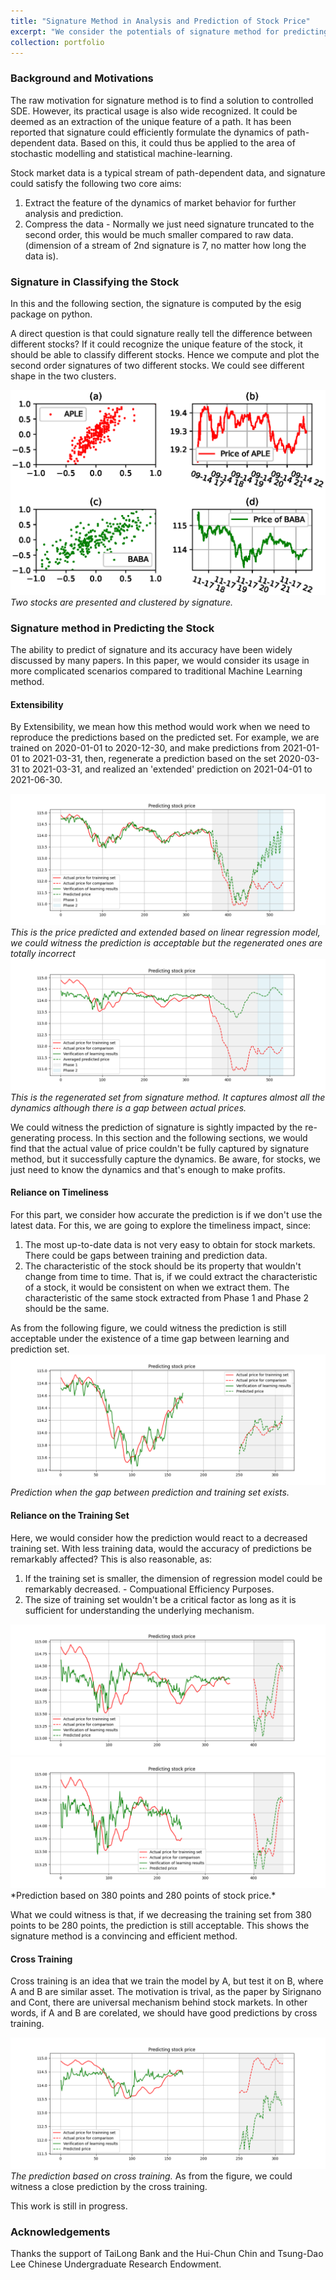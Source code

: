 ```yaml
---
title: "Signature Method in Analysis and Prediction of Stock Price"
excerpt: "We consider the potentials of signature method for predicting and analysing the stock price. We considered its computational efficiency and usage under complicated scenarios. Moreover, this work casts more in-depth ideas that reveals fundamentals of signature method."
collection: portfolio
---
```

### Background and Motivations

The raw motivation for signature method is to find a solution to controlled SDE. However, its practical usage is also wide recognized. It could be deemed as an extraction of the unique feature of a path. It has been reported that signature could efficiently formulate the dynamics of path-dependent data. Based on this, it could thus be applied to the area of stochastic modelling and statistical machine-learning.

Stock market data is a typical stream of path-dependent data, and signature could satisfy the following two core aims:
1. Extract the feature of the dynamics of market behavior for further analysis and prediction.
2. Compress the data - Normally we just need signature truncated to the second order, this would be much smaller compared to raw data. (dimension of a stream of 2nd signature is 7, no matter how long the data is).

### Signature in Classifying the Stock
In this and the following section, the signature is computed by the esig package on python.

A direct question is that could signature really tell the difference between different stocks? If it could recognize the unique feature of the stock, it should be able to classify different stocks. Hence we compute and plot the second order signatures of two different stocks. We could see different shape in the two clusters.

<img src='/images/cluster.eps'>*Two stocks are presented and clustered by signature.*

### Signature method in Predicting the Stock

The ability to predict of signature and its accuracy have been widely discussed by many papers. In this paper, we would consider its usage in more complicated scenarios compared to traditional Machine Learning method.

#### Extensibility
By Extensibility, we mean how this method would work when we need to reproduce the predictions based on the predicted set. For example, we are trained on 2020-01-01 to 2020-12-30, and make predictions from 2021-01-01 to 2021-03-31, then, regenerate a prediction based on the set 2020-03-31 to 2021-03-31, and realized an 'extended' prediction on 2021-04-01 to 2021-06-30.

<img src='/images/expand_linear_regression.png'>*This is the price predicted and extended based on linear regression model, we could witness the prediction is acceptable but the regenerated ones are totally incorrect*
<img src='/images/expansion_sig (1).png'> *This is the regenerated set from signature method. It captures almost all the dynamics although there is a gap between actual prices.*

We could witness the prediction of signature is sightly impacted by the re-generating process. In this section and the following sections, we would find that the actual value of price couldn't be fully captured by signature method, but it successfully capture the dynamics. Be aware, for stocks, we just need to know the dynamics and that's enough to make profits.

#### Reliance on Timeliness

For this part, we consider how accurate the prediction is if we don't use the latest data. For this, we are going to explore the timeliness impact, since:
1. The most up-to-date data is not very easy to obtain for stock markets. There could be gaps between training and prediction data.
2. The characteristic of the stock should be its property that wouldn't change from time to time. That is, if we could extract the characteristic of a stock, it would be consistent on when we extract them. The characteristic of the same stock extracted from Phase 1 and Phase 2 should be the same.

As from the following figure, we could witness the prediction is still acceptable under the existence of a time gap between learning and prediction set.
<img src='/images/Figure_new.png'>*Prediction when the gap between prediction and training set exists.*

#### Reliance on the Training Set

Here, we would consider how the prediction would react to a decreased training set. With less training data, would the accuracy of predictions be remarkably affected?
This is also reasonable, as:
1. If the training set is smaller, the dimension of regression model could be remarkably decreased. - Compuational Efficiency Purposes.
2. The size of training set wouldn't be a critical factor as long as it is sufficient for understanding the underlying mechanism.

<img src='/images/trunc380.png'>
<img src='/images/trunc280.png'>*Prediction based on 380 points and 280 points of stock price.*

What we could witness is that, if we decreasing the training set from 380 points to be 280 points, the prediction is still acceptable. This shows the signature method is a convincing and efficient method. 

#### Cross Training
Cross training is an idea that we train the model by A, but test it on B, where A and B are similar asset. The motivation is trival, as the paper by Sirignano and Cont, there are universal mechanism behind stock markets. In other words, if A and B are corelated, we should have good predictions by cross training.

<img src='/images/universal_behavior.png'>*The prediction based on cross training.*
As from the figure, we could witness a close prediction by the cross training.


This work is still in progress.
### Acknowledgements
Thanks the support of TaiLong Bank and the Hui-Chun Chin and Tsung-Dao Lee Chinese Undergraduate Research Endowment.
